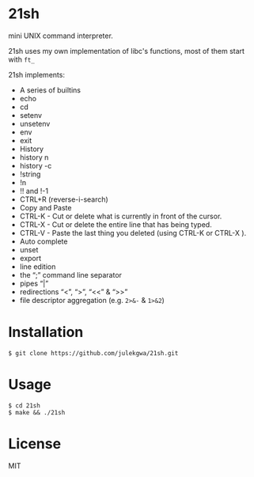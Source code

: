 # 21sh
mini UNIX command interpreter.

21sh uses my own implementation of libc's functions, most of them start with `ft_`

21sh implements:

* A series of builtins
 * echo 
 * cd
 * setenv
 * unsetenv
 * env
 * exit
* History
 * history n
 * history -c
 * !string
 * !n
 * !! and !-1
 * CTRL+R (reverse-i-search)
* Copy and Paste
 * CTRL-K - Cut or delete what is currently in front of the cursor.
 * CTRL-X - Cut or delete the entire line that has being typed.
 * CTRL-V - Paste the last thing you deleted (using CTRL-K or CTRL-X ).
* Auto complete
* unset
* export
* line edition
* the “;” command line separator
* pipes “|”
* redirections “<”, “>”, “<<” & “>>”
* file descriptor aggregation (e.g. ``2>&-`` & ``1>&2``)

# Installation
```
$ git clone https://github.com/julekgwa/21sh.git
```

# Usage
```
$ cd 21sh
$ make && ./21sh

```
# License
MIT
